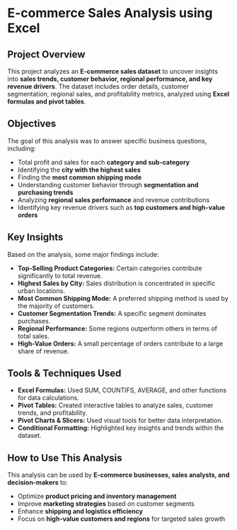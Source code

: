 # E-commerce Sales Analysis using Excel

##  Project Overview
This project analyzes an **E-commerce sales dataset** to uncover insights into **sales trends, customer behavior, regional performance, and key revenue drivers**. The dataset includes order details, customer segmentation, regional sales, and profitability metrics, analyzed using **Excel formulas and pivot tables**.

##  Objectives
The goal of this analysis was to answer specific business questions, including:
- Total profit and sales for each **category and sub-category**
- Identifying the **city with the highest sales**
- Finding the **most common shipping mode**
- Understanding customer behavior through **segmentation and purchasing trends**
- Analyzing **regional sales performance** and revenue contributions
- Identifying key revenue drivers such as **top customers and high-value orders**

##  Key Insights
Based on the analysis, some major findings include:
- **Top-Selling Product Categories:** Certain categories contribute significantly to total revenue.
- **Highest Sales by City:** Sales distribution is concentrated in specific urban locations.
- **Most Common Shipping Mode:** A preferred shipping method is used by the majority of customers.
- **Customer Segmentation Trends:** A specific segment dominates purchases.
- **Regional Performance:** Some regions outperform others in terms of total sales.
- **High-Value Orders:** A small percentage of orders contribute to a large share of revenue.

##  Tools & Techniques Used
- **Excel Formulas:** Used SUM, COUNTIFS, AVERAGE, and other functions for data calculations.
- **Pivot Tables:** Created interactive tables to analyze sales, customer trends, and profitability.
- **Pivot Charts & Slicers:** Used visual tools for better data interpretation.
- **Conditional Formatting:** Highlighted key insights and trends within the dataset.

##  How to Use This Analysis
This analysis can be used by **E-commerce businesses, sales analysts, and decision-makers** to:
- Optimize **product pricing and inventory management**
- Improve **marketing strategies** based on customer segments
- Enhance **shipping and logistics efficiency**
- Focus on **high-value customers and regions** for targeted sales growth


